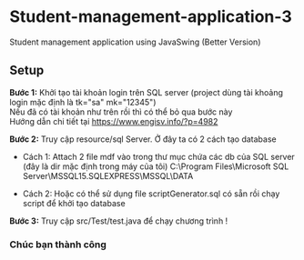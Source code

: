 # Student-management-application-3
Student management application using JavaSwing (Better Version)

## Setup
<p><strong>Bước 1:</strong> Khởi tạo tài khoản login trên SQL server 
(project dùng tài khoảng login mặc định là tk="sa" mk="12345") 
<br>Nếu đã có tài khoản như trên rồi thì có thể bỏ qua bước này
<br>Hướng dẫn chi tiết tại <a href="https://www.engisv.info/?p=4982">https://www.engisv.info/?p=4982</a>
</p>

<p><strong>Bước 2:</strong> Truy cập resource/sql Server. Ở đây ta có 2 cách tạo database</p>

- Cách 1: Attach 2 file mdf vào trong thư mục chứa các db của SQL server (đây là dir mặc định trong máy của tôi)
C:\Program Files\Microsoft SQL Server\MSSQL15.SQLEXPRESS\MSSQL\DATA

- Cách 2: Hoặc có thể sử dụng file scriptGenerator.sql có sẵn rồi chạy script để khởi tạo database


<p><strong>Bước 3:</strong> Truy cập src/Test/test.java để chạy chương trình ! </p>

### Chúc bạn thành công 
